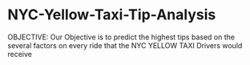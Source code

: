 # NYC-Yellow-Taxi-Tip-Analysis
OBJECTIVE: Our Objective is to predict the highest tips based on the several factors on every ride that the NYC YELLOW TAXI Drivers would receive
